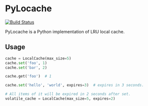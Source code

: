 # PyLocache

[![Build Status](https://travis-ci.org/psjay/PyLocache.svg?branch=master)](https://travis-ci.org/psjay/PyLocache)

PyLocache is a Python implementation of LRU local cache.

## Usage

```python
cache = LocalCache(max_size=5)
cache.set('foo', 1)
cache.set('bar', 2)

cache.get('foo')  # 1

cache.set('hello', 'world', expires=3)  # expires in 3 seconds.

# All items of it will be expired in 2 seconds after set.
volatile_cache = LocalCache(max_size=5, expires=2)
```
